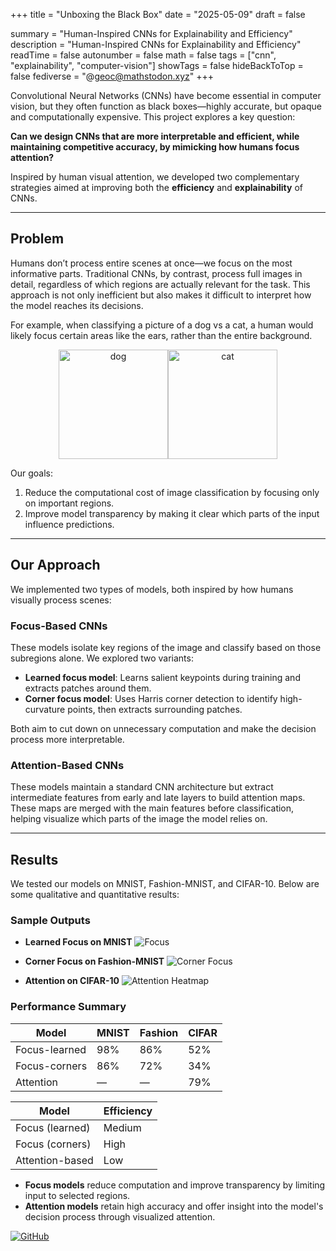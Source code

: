 +++
title = "Unboxing the Black Box"
date = "2025-05-09"
draft = false

summary = "Human-Inspired CNNs for Explainability and Efficiency"
description = "Human-Inspired CNNs for Explainability and Efficiency"
readTime = false
autonumber = false
math = false
tags = ["cnn", "explainability", "computer-vision"]
showTags = false
hideBackToTop = false
fediverse = "@geoc@mathstodon.xyz"
+++

Convolutional Neural Networks (CNNs) have become essential in computer vision, but they often function as black boxes—highly accurate, but opaque and computationally expensive. This project explores a key question:

**Can we design CNNs that are more interpretable and efficient, while maintaining competitive accuracy, by mimicking how humans focus attention?**

Inspired by human visual attention, we developed two complementary strategies aimed at improving both the **efficiency** and **explainability** of CNNs.

---

## Problem

Humans don’t process entire scenes at once—we focus on the most informative parts. Traditional CNNs, by contrast, process full images in detail, regardless of which regions are actually relevant for the task. This approach is not only inefficient but also makes it difficult to interpret how the model reaches its decisions.

For example, when classifying a picture of a dog vs a cat, a human would likely focus certain areas like the <span class="annotation__text" data-annotation="pointy = cat, floofy = dog">ears</span>, rather than the entire background. 


<div align="center" style="display: flex; flex-direction: column; align-items: center;">
  <div style="display: flex; justify-content: center; align-items: center;">
    <span class="annotation__text" data-annotation="Janneke Vreugdenhil derivative work: Anka Friedrich Public Domain">
      <img src="./../dog.jpg" alt="dog" height="175px"/> 
    </span>
    <span class="annotation__text" data-annotation="Von.grzanka CC BY-SA 3.0">
      <img src="./../cat.jpg" alt="cat" height="175px"/> 
    </span>
  </div>
</div>



Our goals:

1. Reduce the computational cost of image classification by focusing only on important regions.
2. Improve model transparency by making it clear which parts of the input influence predictions.

---

## Our Approach

We implemented two types of models, both inspired by how humans visually process scenes:

### Focus-Based CNNs

These models isolate key regions of the image and classify based on those subregions alone. We explored two variants:

* **Learned focus model**: Learns salient keypoints during training and extracts patches around them.
* **Corner focus model**: Uses Harris corner detection to identify high-curvature points, then extracts surrounding patches.

Both aim to cut down on unnecessary computation and make the decision process more interpretable.

### Attention-Based CNNs

These models maintain a standard CNN architecture but extract intermediate features from early and late layers to build attention maps. These maps are merged with the main features before classification, helping visualize which parts of the image the model relies on.

---

## Results

We tested our models on MNIST, Fashion-MNIST, and CIFAR-10. Below are some qualitative and quantitative results:

### Sample Outputs

* **Learned Focus on MNIST**
  <span class="annotation__text" data-annotation="Keypoints align with digit-defining regions, such as the coves of the number 3 and the middle line."> <img src="./../Picture3.png" alt="Focus"/></span>

* **Corner Focus on Fashion-MNIST**
  <span class="annotation__text" data-annotation="Keypoints focus on structural parts like shoulders and sleeve ends."> <img src="./../corner_on_FashionMNIST.png" alt="Corner Focus"/></span>

* **Attention on CIFAR-10**
  <span class="annotation__text" data-annotation="Heatmaps reveal focus on foreground objects such as animals and vehicles."> <img src="./../attentionheatmap.png" alt="Attention Heatmap"/></span>

### Performance Summary

| Model         | MNIST | Fashion | CIFAR |
| ------------- | ----- | ------- | ----- |
| Focus-learned | 98%   | 86%     | 52%   |
| Focus-corners | 86%   | 72%     | 34%   |
| Attention     | —     | —       | 79%   |

| Model           | Efficiency |
| --------------- | ---------- |
| Focus (learned) | Medium     |
| Focus (corners) | High       |
| Attention-based | Low        |

* **Focus models** reduce computation and improve transparency by limiting input to selected regions.
* **Attention models** retain high accuracy and offer insight into the model's decision process through visualized attention.

[![GitHub](https://img.shields.io/badge/GitHub-%23121011.svg?logo=github&logoColor=white)](https://github.com/Geoc2022/Focus-and-Attention-Based-CNNs)